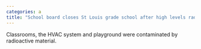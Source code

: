 ```yaml
---
categories: a
title: "School board closes St Louis grade school after high levels radioactive waste found in building"
---
```

Classrooms, the HVAC system and playground were contaminated by radioactive material.